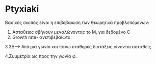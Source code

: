 # Ptyxiaki

Βασικός σκοπός είναι η επιβεβαιώση των θεωρητικά προβλεπόμενων:

1. Ασταθειες σβήνουν μεγαλώνοντας το Μ, για δεδομένο C
2. Growth rate- ανεπιβεβαίωτο

3.3Δ--> Από μια γωνία και πάνω σταθερές διατάξεις γίνονται ασταθείς

4.Συμμετρία ως προς την γωνία φ.
